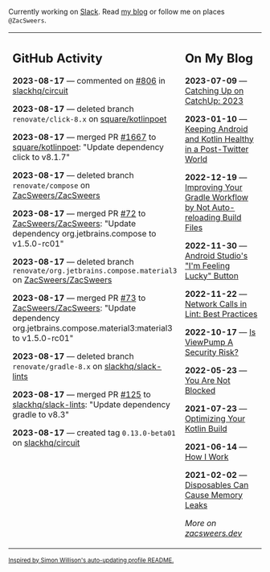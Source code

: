 Currently working on [Slack](https://slack.com/). Read [my blog](https://zacsweers.dev/) or follow me on places `@ZacSweers`.

<table><tr><td valign="top" width="60%">

## GitHub Activity
<!-- githubActivity starts -->
**2023-08-17** — commented on [#806](https://github.com/slackhq/circuit/issues/806#issuecomment-1682932566) in [slackhq/circuit](https://github.com/slackhq/circuit)

**2023-08-17** — deleted branch `renovate/click-8.x` on [square/kotlinpoet](https://github.com/square/kotlinpoet)

**2023-08-17** — merged PR [#1667](https://github.com/square/kotlinpoet/pull/1667) to [square/kotlinpoet](https://github.com/square/kotlinpoet): "Update dependency click to v8.1.7"

**2023-08-17** — deleted branch `renovate/compose` on [ZacSweers/ZacSweers](https://github.com/ZacSweers/ZacSweers)

**2023-08-17** — merged PR [#72](https://github.com/ZacSweers/ZacSweers/pull/72) to [ZacSweers/ZacSweers](https://github.com/ZacSweers/ZacSweers): "Update dependency org.jetbrains.compose to v1.5.0-rc01"

**2023-08-17** — deleted branch `renovate/org.jetbrains.compose.material3` on [ZacSweers/ZacSweers](https://github.com/ZacSweers/ZacSweers)

**2023-08-17** — merged PR [#73](https://github.com/ZacSweers/ZacSweers/pull/73) to [ZacSweers/ZacSweers](https://github.com/ZacSweers/ZacSweers): "Update dependency org.jetbrains.compose.material3:material3 to v1.5.0-rc01"

**2023-08-17** — deleted branch `renovate/gradle-8.x` on [slackhq/slack-lints](https://github.com/slackhq/slack-lints)

**2023-08-17** — merged PR [#125](https://github.com/slackhq/slack-lints/pull/125) to [slackhq/slack-lints](https://github.com/slackhq/slack-lints): "Update dependency gradle to v8.3"

**2023-08-17** — created tag `0.13.0-beta01` on [slackhq/circuit](https://github.com/slackhq/circuit)
<!-- githubActivity ends -->
</td><td valign="top" width="40%">

## On My Blog
<!-- blog starts -->
**2023-07-09** — [Catching Up on CatchUp: 2023](https://www.zacsweers.dev/catching-up-on-catchup-2023/)

**2023-01-10** — [Keeping Android and Kotlin Healthy in a Post-Twitter World](https://www.zacsweers.dev/keeping-android-healthy/)

**2022-12-19** — [Improving Your Gradle Workflow by Not Auto-reloading Build Files](https://www.zacsweers.dev/improving-your-workflow-by-not-auto-reloading-build-files/)

**2022-11-30** — [Android Studio's "I'm Feeling Lucky" Button](https://www.zacsweers.dev/android-studios-im-feeling-lucky-button/)

**2022-11-22** — [Network Calls in Lint: Best Practices](https://www.zacsweers.dev/network-calls-in-lint-best-practices/)

**2022-10-17** — [Is ViewPump A Security Risk?](https://www.zacsweers.dev/is-viewpump-a-security-risk/)

**2022-05-23** — [You Are Not Blocked](https://www.zacsweers.dev/you-are-not-blocked/)

**2021-07-23** — [Optimizing Your Kotlin Build](https://www.zacsweers.dev/optimizing-your-kotlin-build/)

**2021-06-14** — [How I Work](https://www.zacsweers.dev/how-i-work/)

**2021-02-02** — [Disposables Can Cause Memory Leaks](https://www.zacsweers.dev/disposables-can-cause-memory-leaks/)
<!-- blog ends -->
_More on [zacsweers.dev](https://zacsweers.dev/)_
</td></tr></table>

<sub><a href="https://simonwillison.net/2020/Jul/10/self-updating-profile-readme/">Inspired by Simon Willison's auto-updating profile README.</a></sub>